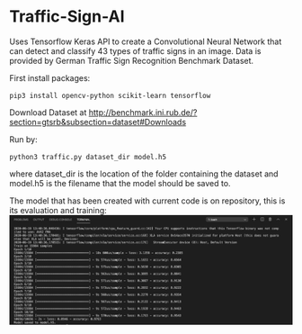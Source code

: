 # Traffic-Sign-AI
Uses Tensorflow Keras API to create a Convolutional Neural Network that can detect and classify 43 types of traffic signs in an image. Data is provided by German Traffic Sign Recognition Benchmark Dataset.

First install packages:
    
    pip3 install opencv-python scikit-learn tensorflow

Download Dataset at http://benchmark.ini.rub.de/?section=gtsrb&subsection=dataset#Downloads

Run by:
    
    python3 traffic.py dataset_dir model.h5

where dataset_dir is the location of the folder containing the dataset and model.h5 is the filename that the model should be saved to.

The model that has been created with current code is on repository, this is its evaluation and training:
![Image of Code](https://github.com/ivinable2000/Traffic-Sign-AI/blob/master/images/code.png)
